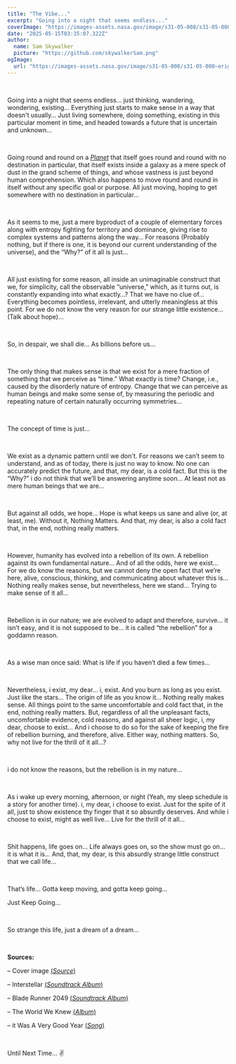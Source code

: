 ```yaml
---
title: "The Vibe..."
excerpt: "Going into a night that seems endless..."
coverImage: "https://images-assets.nasa.gov/image/s31-05-008/s31-05-008~orig.jpg"
date: "2025-05-15T03:35:07.322Z"
author:
  name: Sam Skywalker
  picture: "https://github.com/skywalkerSam.png"
ogImage:
  url: "https://images-assets.nasa.gov/image/s31-05-008/s31-05-008~orig.jpg"
---
```


&nbsp;

Going into a night that seems endless... just thinking, wandering, wondering, existing... Everything just starts to make sense in a way that doesn't usually… Just living somewhere, doing something, existing in this particular moment in time, and headed towards a future that is uncertain and unknown…

&nbsp;

Going round and round on a [*Planet*](https://images.nasa.gov/details/PIA18033) that itself goes round and round with no destination in particular, that itself exists inside a galaxy as a mere speck of dust in the grand scheme of things, and whose vastness is just beyond human comprehension. Which also happens to move round and round in itself without any specific goal or purpose. All just moving, hoping to get somewhere with no destination in particular…

&nbsp;

As it seems to me, just a mere byproduct of a couple of elementary forces along with entropy fighting for territory and dominance, giving rise to complex systems and patterns along the way… For reasons (Probably nothing, but if there is one, it is beyond our current understanding of the universe), and the “Why?” of it all is just…

&nbsp;

All just existing for some reason, all inside an unimaginable construct that we, for simplicity, call the observable “universe,” which, as it turns out, is constantly expanding into what exactly…? That we have no clue of… Everything becomes pointless, irrelevant, and utterly meaningless at this point. For we do not know the very reason for our strange little existence… (Talk about hope)…

&nbsp;

So, in despair, we shall die… As billions before us…

&nbsp;

The only thing that makes sense is that we exist for a mere fraction of something that we perceive as “time.” What exactly is time? Change, i.e., caused by the disorderly nature of entropy. Change that we can perceive as human beings and make some sense of, by measuring the periodic and repeating nature of certain naturally occurring symmetries…

&nbsp;

The concept of time is just…

&nbsp;

We exist as a dynamic pattern until we don't. For reasons we can’t seem to understand, and as of today, there is just no way to know. No one can accurately predict the future, and that, my dear, is a cold fact. But this is the “Why?” i do not think that we’ll be answering anytime soon… At least not as mere human beings that we are…

&nbsp;

But against all odds, we hope… Hope is what keeps us sane and alive (or, at least, me). Without it, Nothing Matters. And that, my dear, is also a cold fact that, in the end, nothing really matters.

&nbsp;

However, humanity has evolved into a rebellion of its own. A rebellion against its own fundamental nature… And of all the odds, here we exist... For we do know the reasons, but we cannot deny the open fact that we’re here, alive, conscious, thinking, and communicating about whatever this is… Nothing really makes sense, but nevertheless, here we stand… Trying to make sense of it all…

&nbsp;

Rebellion is in our nature; we are evolved to adapt and therefore, survive… it isn’t easy, and it is not supposed to be… it is called “the rebellion” for a goddamn reason.

&nbsp;

As a wise man once said: What is life if you haven’t died a few times…

&nbsp;

Nevertheless, i exist, my dear... i, exist. And you burn as long as you exist. Just like the stars... The origin of life as you know it… Nothing really makes sense. All things point to the same uncomfortable and cold fact that, in the end, nothing really matters. But, regardless of all the unpleasant facts, uncomfortable evidence, cold reasons, and against all sheer logic, i, my dear, choose to exist… And i choose to do so for the sake of keeping the fire of rebellion burning, and therefore, alive. Either way, nothing matters. So, why not live for the thrill of it all…?

&nbsp;

i do not know the reasons, but the rebellion is in my nature…

&nbsp;

As i wake up every morning, afternoon, or night (Yeah, my sleep schedule is a story for another time). i, my dear, i choose to exist. Just for the spite of it all, just to show existence thy finger that it so absurdly deserves. And while i choose to exist, might as well live… Live for the thrill of it all…

&nbsp;

Shit happens, life goes on… Life always goes on, so the show must go on… it is what it is… And, that, my dear, is this absurdly strange little construct that we call life…

&nbsp;

That’s life… Gotta keep moving, and gotta keep going…

Just Keep Going…

&nbsp;

So strange this life, just a dream of a dream…

&nbsp;

**Sources:**

– Cover image [(*Source*)](https://images.nasa.gov/details/s31-05-008)

– Interstellar [(*Soundtrack Album*)](https://open.spotify.com/album/3B61kSKTxlY36cYgzvf3cP?si=wwnMw_gWQZWbLdTZhNWY1A)

– Blade Runner 2049 [(*Soundtrack Album*)](https://open.spotify.com/album/5kSUsy5FU3Wcxd4DBvXFm4?si=FPaZOVxFR7K74mKiK2_UIA)

– The World We Knew [(*Album*)](https://open.spotify.com/album/67Evm6gPc9wFSUf1aXOrKO?si=Vztsp4tsT5m_t3fvamA-vg)

– it Was A Very Good Year [(*Song*)](https://open.spotify.com/track/1vLPTWPfJSIrqOhNUWNfNY?si=0a0f7ccaf3804d4e)

&nbsp;

Until Next Time... ✌️

&nbsp;
